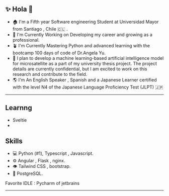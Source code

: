 ## ✨ Hola 👋 


- 🏠  I'm a Fifth year Software engineering Student at Universidad Mayor from Santiago , Chile 🇨🇱 .
- 🔭  I'm Currently Working on Developing my career and growing as a professional.
- 🪴  I'm Currently Mastering Python and advanced learning with the bootcamp 100 days of code of Dr.Angela Yu.
- 🧠  I plan to develop a machine learning-based artificial intelligence model for microsatellite as a part of my university thesis project. The project details are currently confidential, but I am excited to work on this research and contribute to the field.
- 🌎  I'm An English Speaker , Spanish and a Japanese Learner certified with the level N4 of the Japanese Language Proficiency Test (JLPT) 🇯🇵 

<hr>

## Learnng 
* Sveltie
* 

## Skills

* 💻 Python (#1), Typescript , Javascript.
* ⚙️ Angular , Flask , nginx.
* 👁 Tailwind CSS , bootstrap.
* 💽 PostgreSQL.

Favorite IDLE  : Pycharm of jetbrains

<hr>



